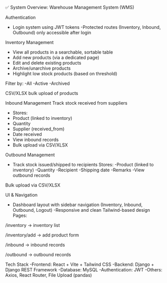 ✅ System Overview: Warehouse Management System (WMS)


 Authentication
- Login system using JWT tokens
-Protected routes (Inventory, Inbound, Outbound) only accessible after login

 Inventory Management
- View all products in a searchable, sortable table
- Add new products (via a dedicated page)
- Edit and delete existing products
- Archive/unarchive products
- Highlight low stock products (based on threshold)

Filter by:
-All
-Active
-Archived

CSV/XLSX bulk upload of products


 Inbound Management
Track stock received from suppliers
- Stores:
- Product (linked to inventory)
- Quantity
- Supplier (received_from)
- Date received
- View inbound records
- Bulk upload via CSV/XLSX

 Outbound Management
- Track stock issued/shipped to recipients
Stores:
-Product (linked to inventory)
-Quantity
-Recipient
-Shipping date
-Remarks
-View outbound records

Bulk upload via CSV/XLSX


 UI & Navigation
- Dashboard layout with sidebar navigation (Inventory, Inbound, Outbound, Logout)
-Responsive and clean Tailwind-based design
Pages:

/inventory → inventory list

/inventory/add → add product form

/inbound → inbound records

/outbound → outbound records


 Tech Stack
-Frontend: React + Vite + Tailwind CSS
-Backend: Django + Django REST Framework
-Database: MySQL
-Authentication: JWT
-Others: Axios, React Router, File Upload (pandas)
